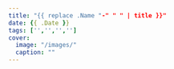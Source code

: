 ```yaml
---
title: "{{ replace .Name "-" " " | title }}"
date: {{ .Date }}
tags: ['','','','']
cover:
  image: "/images/"
  caption: ""
---
```

